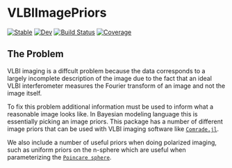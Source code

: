 # VLBIImagePriors

[![Stable](https://img.shields.io/badge/docs-stable-blue.svg)](https://ptiede.github.io/VLBIImagePriors.jl/stable)
[![Dev](https://img.shields.io/badge/docs-dev-blue.svg)](https://ptiede.github.io/VLBIImagePriors.jl/dev)
[![Build Status](https://github.com/ptiede/VLBIImagePriors.jl/actions/workflows/CI.yml/badge.svg?branch=main)](https://github.com/ptiede/VLBIImagePriors.jl/actions/workflows/CI.yml?query=branch%3Amain)
[![Coverage](https://codecov.io/gh/ptiede/VLBIImagePriors.jl/branch/main/graph/badge.svg)](https://codecov.io/gh/ptiede/VLBIImagePriors.jl)

## The Problem

VLBI imaging is a diffcult problem because the data corresponds to a largely incomplete description of the image due to the fact that an ideal VLBI interferometer measures the Fourier transform of an image and not the image itself.

To fix this problem additional information must be used to inform what a reasonable image looks like. In Bayesian modeling language this is essentially picking an image priors. This package has a number of different image priors that can be used with VLBI imaging software like [`Comrade.jl`](https://github.com/ptiede/Comrade.jl).

We also include a number of useful priors when doing polarized imaging, such as uniform priors on the n-sphere which are useful when parameterizing the [`Poincare sphere`](https://en.wikipedia.org/wiki/Polarization_(waves)#Poincar%C3%A9_sphere).
